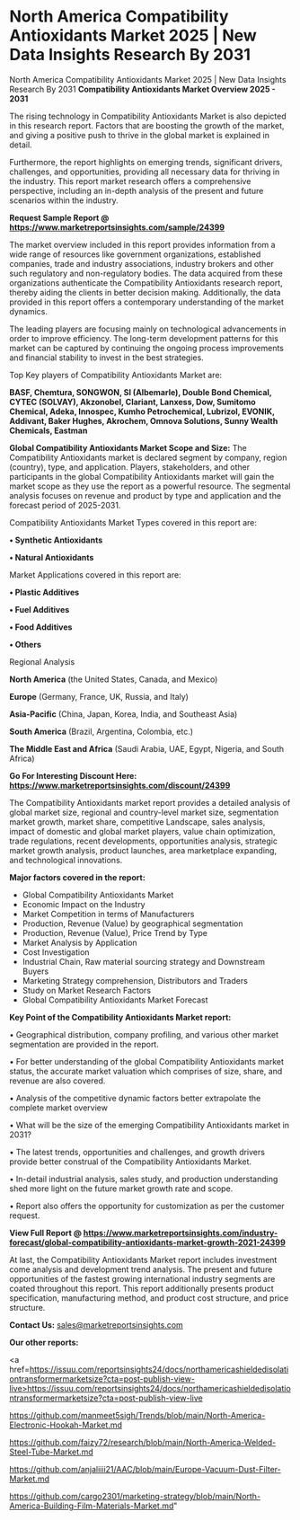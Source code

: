 # North America Compatibility Antioxidants Market 2025 | New Data Insights Research By 2031
 North America Compatibility Antioxidants Market 2025 | New Data Insights Research By 2031
<Strong> Compatibility Antioxidants Market Overview 2025 - 2031</strong>

The rising technology in Compatibility Antioxidants Market is also depicted in this research report. Factors that are boosting the growth of the market, and giving a positive push to thrive in the global market is explained in detail.

Furthermore, the report highlights on emerging trends, significant drivers, challenges, and opportunities, providing all necessary data for thriving in the industry. This report market research offers a comprehensive perspective, including an in-depth analysis of the present and future scenarios within the industry.

<strong>Request Sample Report @ <a href=https://www.marketreportsinsights.com/sample/24399>https://www.marketreportsinsights.com/sample/24399</a></strong>

The market overview included in this report provides information from a wide range of resources like government organizations, established companies, trade and industry associations, industry brokers and other such regulatory and non-regulatory bodies. The data acquired from these organizations authenticate the Compatibility Antioxidants research report, thereby aiding the clients in better decision making. Additionally, the data provided in this report offers a contemporary understanding of the market dynamics.

The leading players are focusing mainly on technological advancements in order to improve efficiency. The long-term development patterns for this market can be captured by continuing the ongoing process improvements and financial stability to invest in the best strategies.

Top Key players of Compatibility Antioxidants Market are:

<strong>BASF, Chemtura, SONGWON, SI (Albemarle), Double Bond Chemical, CYTEC (SOLVAY), Akzonobel, Clariant, Lanxess, Dow, Sumitomo Chemical, Adeka, Innospec, Kumho Petrochemical, Lubrizol, EVONIK, Addivant, Baker Hughes, Akrochem, Omnova Solutions, Sunny Wealth Chemicals, Eastman</strong>

<strong><b>Global Compatibility Antioxidants Market Scope and Size:</b></strong>
The Compatibility Antioxidants market is declared segment by company, region (country), type, and application. Players, stakeholders, and other participants in the global Compatibility Antioxidants market will gain the market scope as they use the report as a powerful resource. The segmental analysis focuses on revenue and product by type and application and the forecast period of 2025-2031.

Compatibility Antioxidants Market Types covered in this report are:

<strong>• Synthetic Antioxidants

• Natural Antioxidants</strong>

Market Applications covered in this report are:

<strong>• Plastic Additives

• Fuel Additives

• Food Additives

• Others</strong> 

Regional Analysis

<strong>North America</strong> (the United States, Canada, and Mexico)

<strong>Europe</strong> (Germany, France, UK, Russia, and Italy)

<strong>Asia-Pacific</strong> (China, Japan, Korea, India, and Southeast Asia)

<strong>South America</strong> (Brazil, Argentina, Colombia, etc.)

<strong>The Middle East and Africa</strong> (Saudi Arabia, UAE, Egypt, Nigeria, and South Africa)

<strong>Go For Interesting Discount Here: <a href=https://www.marketreportsinsights.com/discount/24399>https://www.marketreportsinsights.com/discount/24399</a></strong>

The Compatibility Antioxidants market report provides a detailed analysis of global market size, regional and country-level market size, segmentation market growth, market share, competitive Landscape, sales analysis, impact of domestic and global market players, value chain optimization, trade regulations, recent developments, opportunities analysis, strategic market growth analysis, product launches, area marketplace expanding, and technological innovations.

<strong><b>Major factors covered in the report:</b></strong>
<ul>
  <li>Global Compatibility Antioxidants Market </li>
  <li>Economic Impact on the Industry</li>
  <li>Market Competition in terms of Manufacturers</li>
  <li>Production, Revenue (Value) by geographical segmentation</li>
  <li>Production, Revenue (Value), Price Trend by Type</li>
  <li>Market Analysis by Application</li>
  <li>Cost Investigation</li>
  <li>Industrial Chain, Raw material sourcing strategy and Downstream Buyers</li>
  <li>Marketing Strategy comprehension, Distributors and Traders</li>
  <li>Study on Market Research Factors</li>
  <li>Global Compatibility Antioxidants Market Forecast</li>
</ul>

<strong><b>Key Point of the Compatibility Antioxidants Market report:</b></strong>

• Geographical distribution, company profiling, and various other market segmentation are provided in the report.

• For better understanding of the global Compatibility Antioxidants market status, the accurate market valuation which comprises of size, share, and revenue are also covered.

• Analysis of the competitive dynamic factors better extrapolate the complete market overview

• What will be the size of the emerging Compatibility Antioxidants market in 2031?

• The latest trends, opportunities and challenges, and growth drivers provide better construal of the Compatibility Antioxidants Market.

• In-detail industrial analysis, sales study, and production understanding shed more light on the future market growth rate and scope.

• Report also offers the opportunity for customization as per the customer request.

<strong><b>View Full Report @ <a href=https://www.marketreportsinsights.com/industry-forecast/global-compatibility-antioxidants-market-growth-2021-24399>https://www.marketreportsinsights.com/industry-forecast/global-compatibility-antioxidants-market-growth-2021-24399</a></b></strong>


At last, the Compatibility Antioxidants Market report includes investment come analysis and development trend analysis. The present and future opportunities of the fastest growing international industry segments are coated throughout this report. This report additionally presents product specification, manufacturing method, and product cost structure, and price structure.

<strong>Contact Us:</strong>
sales@marketreportsinsights.com

<strong>Our other reports:</strong>

<a href=https://issuu.com/reportsinsights24/docs/northamericashieldedisolationtransformermarketsize?cta=post-publish-view-live>https://issuu.com/reportsinsights24/docs/northamericashieldedisolationtransformermarketsize?cta=post-publish-view-live</a>

<a href=https://github.com/manmeet5sigh/Trends/blob/main/North-America-Electronic-Hookah-Market.md>https://github.com/manmeet5sigh/Trends/blob/main/North-America-Electronic-Hookah-Market.md</a>

<a href=https://github.com/faizy72/research/blob/main/North-America-Welded-Steel-Tube-Market.md>https://github.com/faizy72/research/blob/main/North-America-Welded-Steel-Tube-Market.md</a>

<a href=https://github.com/anjaliiii21/AAC/blob/main/Europe-Vacuum-Dust-Filter-Market.md>https://github.com/anjaliiii21/AAC/blob/main/Europe-Vacuum-Dust-Filter-Market.md</a>

<a href=https://github.com/cargo2301/marketing-strategy/blob/main/North-America-Building-Film-Materials-Market.md>https://github.com/cargo2301/marketing-strategy/blob/main/North-America-Building-Film-Materials-Market.md</a>"
